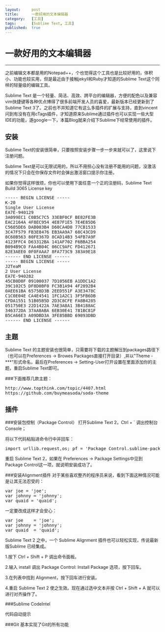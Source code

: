 ```yaml
---
layout:		post
title:		一款好用的文本编辑器
category:	[工具]
tags:		[Sublime Text, 工具]
published:	true
---
```

# 一款好用的文本编辑器
---

之前编辑文本都是用的Notepad++，个也觉得这个工具也是比较好用的，体积小、功能也较实用，但是最近由于接触jekyll和Ruby才知道的Sublime Text这个同样的轻量级的编辑工具。

Sublime Text 是一个轻量、简洁、高效、跨平台的编辑器，方便的配色以及兼容vim快捷键等各种优点博得了很多前端开发人员的喜爱，最新版本已经更新到了Sublime Text 3了。之前也不并知道它有这么多插件的扩展与支持，直到vincent问到有没有在用cTags插件，才知道原来Sublime通过插件也可以实现一些大型IDE的功能，遂google一下，本篇Blog就来介绍下Sublime下经常使用的插件。

<!--break-->

## 安装
Sublime Text的安装很简单，只要按照安装步骤一步一步来就可以了，这里说下注册问题。

Sublime Text是可以无限试用的，所以不用担心没有注册不能用的问题，没激活的情况下只会在你保存文件时会弹出激活窗口提示你注册。

如果你觉得这样很烦，你也可以使用下面任意一个正的注册码，Sublime Text Build 3065 License key

<pre class="prettyprint linenums">
----- BEGIN LICENSE -----
K-20
Single User License
EA7E-940129
3A099EC1 C0B5C7C5 33EBF0CF BE82FE3B
EAC2164A 4F8EC954 4E87F1E5 7E4E85D6
C5605DE6 DAB003B4 D60CA4D0 77CB1533
3C47F579 FB3E8476 EB3AA9A7 68C43CD9
8C60B563 80FE367D 8CAD14B3 54FB7A9F
4123FFC4 D63312BA 141AF702 F6BBA254
B094B9C0 FAA4B04C 06CC9AFC FD412671
82E3AEE0 0F0FAAA7 8FA773C9 383A9E18
------ END LICENSE ------
----- BEGIN LICENSE -----
J2TeaM
2 User License
EA7E-940282
45CB0D8F 09100037 7D1056EB A1DDC1A2
39C102C5 DF8D0BF0 FC3B1A94 4F2892B4
0AEE61BA 65758D3B 2EED551F A3E3478C
C1C0E04E CA4E4541 1FC1A2C1 3F5FB6DB
CFDA1551 51B05B5D 2D3C8CFE FA8B4285
051750E3 22D1422A 7AE3A8A1 3B4188AC
346372DA 37AA8ABA 6EB30E41 781BC81F
B5CA66E3 A09DBD3A 3FE85BBD 69893DBD
------ END LICENSE ------
</pre>

## 主题
Sublime Text 的主题安装也很简单，只需要将下载的主题解压到packages路径下（也可以在Preferences -> Browes Packages直接打开目录）,并以"Theme - ***"形式命名，最后在Preferences -> Setting-User打开设置在里面添加你的主题，重启Sublime Text即可。

###下面推荐几款主题：
<pre class="prettyprint linenums">
http://www.topthink.com/topic/4407.html
https://github.com/buymeasoda/soda-theme
</pre>

## 插件
###安装包控制（Package Control）
打开Sublime Text 2，Ctrl + ` 调出控制台Console；

将以下代码粘贴进命令行中并回车：

<pre class="prettyprint linenums">
import urllib.request,os; pf = 'Package Control.sublime-package'; ipp = sublime.installed_packages_path(); urllib.request.install_opener( urllib.request.build_opener( urllib.request.ProxyHandler()) ); open(os.path.join(ipp, pf), 'wb').write(urllib.request.urlopen( 'http://sublime.wbond.net/' + pf.replace(' ','%20')).read())
</pre>

重启 Sublime Text 2，如果在 Preferences -> Package Settings中见到Package Control这一项，就说明安装成功了。

###安装Alignment插件
对于某些喜欢整齐的程序员来说，看到下面这种情况可能是让其无法忍受的：
<pre class="prettyprint linenums">
var joe = 'joe';
var johnny = 'johnny';
var quaid = 'quaid';
</pre>

一定要改成这样才会安心：
<pre class="prettyprint linenums">
var joe    = 'joe';
var johnny = 'johnny';
var quaid  = 'quaid';
</pre>
Sublime Text 2 之中，一个 Sublime Alignment 插件也可以轻松实现，传说最新版Sublime 已经集成。

1.按下 Ctrl + Shift + P 调出命令面板。

2.输入 install 调出 Package Control: Install Package 选项，按下回车。

3.在列表中找到 Alignment，按下回车进行安装。

4.重启 Sublime Text 2 使之生效。现在通过选中文本并按 Ctrl + Shift + A 就可以进行对齐操作了。

###Sublime CodeIntel

代码自动提示

###Git
基本实现了Git的所有功能
